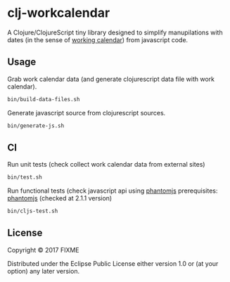 # clj-workcalendar

A Clojure/ClojureScript tiny library designed to simplify manupilations with dates (in the sense of [working calendar](https://www.consultant.ru/law/ref/calendar/proizvodstvennye/)) from javascript code.

## Usage

Grab work calendar data (and generate clojurescript data file with work calendar).
```bash
bin/build-data-files.sh
```
Generate javascript source from clojurescript sources.
```bash
bin/generate-js.sh
```

## CI
Run unit tests (check collect work calendar data from external sites)
```bash
bin/test.sh

```

Run functional tests (check javascript api using [phantomjs](http://phantomjs.org/download.html)
prerequisites: [phantomjs](http://phantomjs.org/download.html) (checked at 2.1.1 version)
```bash
bin/cljs-test.sh
```

## License

Copyright © 2017 FIXME

Distributed under the Eclipse Public License either version 1.0 or (at
your option) any later version.
